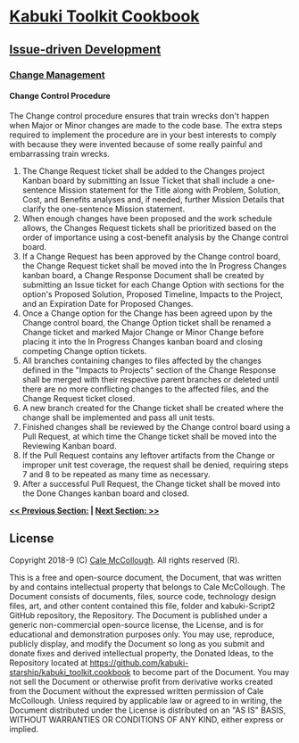 # [Kabuki Toolkit Cookbook](../../readme.md)

## [Issue-driven Development](../readme.md)

### [Change Management](./readme.md)

#### Change Control Procedure

The Change control procedure ensures that train wrecks don't happen when Major or Minor changes are made to the code base. The extra steps required to implement the procedure are in your best interests to comply with because they were invented because of some really painful and embarrassing train wrecks.

1. The Change Request ticket shall be added to the Changes project Kanban board by submitting an Issue Ticket that shall include a one-sentence Mission statement for the Title along with Problem, Solution, Cost, and Benefits analyses and, if needed, further Mission Details that clarify the one-sentence Mission statement.
2. When enough changes have been proposed and the work schedule allows, the Changes Request tickets shall be prioritized based on the order of importance using a cost-benefit analysis by the Change control board.
3. If a Change Request has been approved by the Change control board, the Change Request ticket shall be moved into the In Progress Changes kanban board, a Change Response Document shall be created by submitting an Issue ticket for each Change Option with sections for the option's Proposed Solution, Proposed Timeline, Impacts to the Project, and an Expiration Date for Proposed Changes.
4. Once a Change option for the Change has been agreed upon by the Change control board, the Change Option ticket shall be renamed a Change ticket and marked Major Change or Minor Change before placing it into the In Progress Changes kanban board and closing competing Change option tickets.
5. All branches containing changes to files affected by the changes defined in the "Impacts to Projects" section of the Change Response shall be merged with their respective parent branches or deleted until there are no more conflicting changes to the affected files, and the Change Request ticket closed.
6. A new branch created for the Change ticket shall be created where the change shall be implemented and pass all unit tests.
7. Finished changes shall be reviewed by the Change control board using a Pull Request, at which time the Change ticket shall be moved into the Reviewing Kanban board.
8. If the Pull Request contains any leftover artifacts from the Change or improper unit test coverage, the request shall be denied, requiring steps 7 and 8 to be repeated as many time as necessary.
9. After a successful Pull Request, the Change ticket shall be moved into the Done Changes kanban board and closed.

**[<< Previous Section:](./.md) | [Next Section: >>](./.md)**

## License

Copyright 2018-9 (C) [Cale McCollough](https://calemccollough.github.io). All rights reserved (R).

This is a free and open-source document, the Document, that was written by and contains intellectual property that belongs to Cale McCollough. The Document consists of documents, files, source code, technology design files, art, and other content contained this file, folder and kabuki-Script2 GitHub repository, the Repository. The Document is published under a generic non-commercial open-source license, the License, and is for educational and demonstration purposes only. You may use, reproduce, publicly display, and modify the Document so long as you submit and donate fixes and derived intellectual property, the Donated Ideas, to the Repository located at <https://github.com/kabuki-starship/kabuki_toolkit.cookbook> to become part of the Document. You may not sell the Document or otherwise profit from derivative works created from the Document without the expressed written permission of Cale McCollough. Unless required by applicable law or agreed to in writing, the Document distributed under the License is distributed on an "AS IS" BASIS, WITHOUT WARRANTIES OR CONDITIONS OF ANY KIND, either express or implied.
